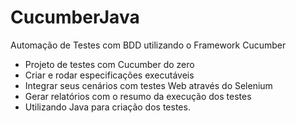 # CucumberJava

Automação de Testes com BDD utilizando o Framework Cucumber

- Projeto de testes com Cucumber do zero
- Criar e rodar especificações executáveis
- Integrar seus cenários com testes Web através do Selenium
- Gerar relatórios com o resumo da execução dos testes
- Utilizando Java para criação dos testes.
